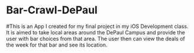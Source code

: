 # Bar-Crawl-DePaul
#This is an App I created for my final project in my iOS Development class. It is aimed to take local areas around the DePaul Campus and provide the user with bar choices from that area. The user then can view the deals of the week for that bar and see its location.
